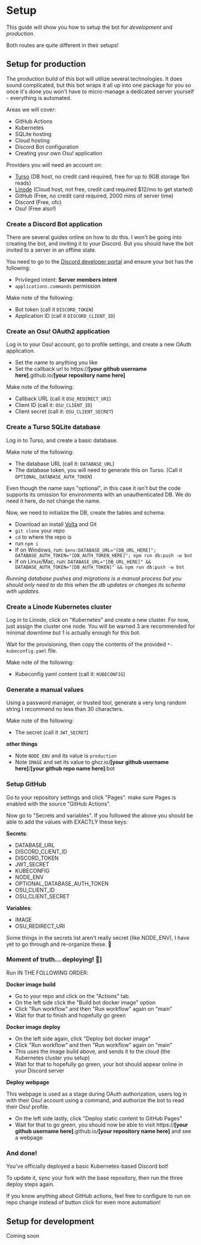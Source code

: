 # Setup

This guide will show you how to setup the bot for _development_ and _production_.

Both routes are quite different in their setups!

## Setup for production

The production build of this bot will utilize several technologies. It does sound complicated, but this bot wraps it all up into one package for you so once it's done you won't have to micro-manage a dedicated server yourself - everything is automated.

Areas we will cover:

- GitHub Actions
- Kubernetes
- SQLite hosting
- Cloud hosting
- Discord Bot configuration
- Creating your own Osu! application

Providers you will need an account on:

- <a href="https://turso.tech/" target="_blank">Turso</a> (DB host, no credit card required, free for up to 9GB storage 1bn reads)
- <a href="https://www.linode.com/" target="_blank">Linode</a> (Cloud host, not free, credit card required $12/mo to get started)
- GitHub (Free, no credit card required, 2000 mins of server time)
- Discord (Free, ofc)
- Osu! (Free also!)

### Create a Discord Bot application

There are several guides online on how to do this. I won't be going into creating the bot, and inviting it to your Discord. But you should have the bot invited to a server in an offline state.

You need to go to the <a href="https://discord.com/developers" target="_blank">Discord developer portal</a> and ensure your bot has the following:

- Privileged intent: **Server members intent**
- `applications.commands` permission

Make note of the following:

- Bot token (call it `DISCORD_TOKEN`)
- Application ID (call it `DISCORD_CLIENT_ID`)

### Create an Osu! OAuth2 application

Log in to your Osu! account, go to profile settings, and create a new OAuth application.

- Set the name to anything you like
- Set the callback url to https://**[your github username here]**.github.io/**[your repository name here]**

Make note of the following:

- Callback URL (call it `OSU_REDIRECT_URI`)
- Client ID (call it: `OSU_CLIENT_ID`)
- Client secret (call it: `OSU_CLIENT_SECRET`)

### Create a Turso SQLite database

Log in to Turso, and create a basic database.

Make note of the following:

- The database URL (call it: `DATABASE_URL`)
- The database token, you will need to generate this on Turso. (Call it `OPTIONAL_DATABASE_AUTH_TOKEN`)

Even though the name says "optional", in this case it isn't but the code supports its omission for environments with an unauthenticated DB. We do need it here, do not change the name.

Now, we need to initialize the DB, create the tables and schema:

- Download an install <a href="https://volta.sh/" target="_blank">Volta</a> and Git
- `git clone` your repo
- `cd` to where the repo is
- run `npm i`
- If on Windows, run: `$env:DATABASE_URL="[DB_URL_HERE]"; DATABASE_AUTH_TOKEN="[DB_AUTH_TOKEN_HERE]"; npm run db:push -w bot`
- If on Linux/Mac, run: `DATABASE_URL="[DB_URL_HERE]" && DATABASE_AUTH_TOKEN="[DB_AUTH_TOKEN]" && npm run db:push -w bot`

_Running database pushes and migrations is a manual process but you should only need to do this when the db updates or changes its schema with updates._

### Create a Linode Kubernetes cluster

Log in to Linode, click on "Kubernetes" and create a new cluster. For now, just assign the cluster one node. You will be warned 3 are recommended for minimal downtime but 1 is actually enough for this bot.

Wait for the provisioning, then copy the contents of the provided `*-kubeconfig.yaml` file.

Make note of the following:

- Kubeconfig yaml content (call it: `KUBECONFIG`)

### Generate a manual values

Using a password manager, or trusted tool, generate a very long random string I recommend no less than 30 characters.

Make note of the following:

- The secret (call it `JWT_SECRET`)

**other things**

- Note `NODE_ENV` and its value is `production`
- Note `IMAGE` and set its value to ghcr.io/**[your github username here]**/**[your github repo name here]**:bot

### Setup GitHub

Go to your repository settings and click "Pages". make sure Pages is enabled with the source "GitHub Actions".

Now go to "Secrets and variables". If you followed the above you should be able to add the values with EXACTLY these keys:

**Secrets**:

- DATABASE_URL
- DISCORD_CLIENT_ID
- DISCORD_TOKEN
- JWT_SECRET
- KUBECONFIG
- NODE_ENV
- OPTIONAL_DATABASE_AUTH_TOKEN
- OSU_CLIENT_ID
- OSU_CLIENT_SECRET

**Variables**:

- IMAGE
- OSU_REDIRECT_URI

Some things in the secrets list aren't really secret (like NODE_ENV), I have yet to go through and re-organize these. 🤣

### Moment of truth... deploying! 🚀]

Run IN THE FOLLOWING ORDER:

**Docker image build**

- Go to your repo and click on the "Actions" tab.
- On the left side click the "Build bot docker image" option
- Click "Run workflow" and then "Run workflow" again on "main"
- Wait for that to finish and hopefully go green

**Docker image deploy**

- On the left side again, click "Deploy bot docker image"
- Click "Run workflow" and then "Run workflow" again on "main"
- This uses the image build above, and sends it to the cloud (the Kubernetes cluster you setup)
- Wait for that to hopefully go green, your bot should appear online in your Discord server

**Deploy webpage**

This webpage is used as a stage during OAuth authorization, users log in with their Osu! account using a command, and authorize the bot to read their Osu! profile.

- On the left side lastly, click "Deploy static content to GitHub Pages"
- Wait for that to go green, you should now be able to visit https://**[your github username here]**.github.io/**[your repository name here]** and see a webpage

### And done!

You've officially deployed a basic Kubernetes-based Discord bot!

To update it, sync your fork with the base repository, then run the three deploy steps again.

If you know anything about GitHub actions, feel free to configure to run on repo change instead of button click for even more automation!

## Setup for development

Coming soon
